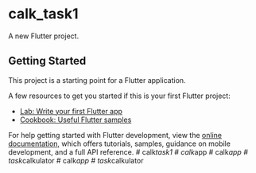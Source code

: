 # calk_task1

A new Flutter project.

## Getting Started

This project is a starting point for a Flutter application.

A few resources to get you started if this is your first Flutter project:

- [Lab: Write your first Flutter app](https://docs.flutter.dev/get-started/codelab)
- [Cookbook: Useful Flutter samples](https://docs.flutter.dev/cookbook)

For help getting started with Flutter development, view the
[online documentation](https://docs.flutter.dev/), which offers tutorials,
samples, guidance on mobile development, and a full API reference.
#   c a l k _ t a s k 1  
 #   c a l k _ a p p  
 #   c a l k _ a p p  
 #   t a s k _ c a l k u l a t o r  
 #   c a l k _ a p p  
 #   t a s k _ c a l k u l a t o r  
 